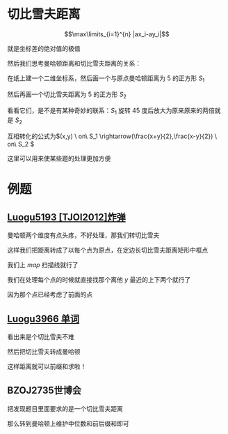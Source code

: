 # 切比雪夫距离

$$\max\limits_{i=1}^{n} |ax_i-ay_i|$$

就是坐标差的绝对值的极值

然后我们思考曼哈顿距离和切比雪夫距离的关系：

在纸上建一个二维坐标系，然后画一个与原点曼哈顿距离为 $5$ 的正方形 $S_1$

然后再画一个切比雪夫距离为 $5$ 的正方形 $S_2$

看看它们，是不是有某种奇妙的联系：$S_1$ 旋转 $45$ 度后放大为原来原来的两倍就是 $S_2$

互相转化的公式为$(x,y) \ on\  S_1 \rightarrow(\frac{x+y}{2},\frac{x-y}{2}) \ on\ S_2 $

这里可以用来使某些题的处理更加方便

# 例题

## [Luogu5193 [TJOI2012]炸弹](https://www.luogu.com.cn/problem/P5193)

曼哈顿两个维度有点头疼，不好处理，那我们转切比雪夫

这样我们把距离转成了以每个点为原点，在定边长切比雪夫距离矩形中框点

我们上 $map$ 扫描线就行了

我们在处理每个点的时候就直接找那个离他 $y$ 最近的上下两个就行了

因为那个点已经考虑了前面的点

## [Luogu3966 单词](https://www.luogu.com.cn/problem/P3966)

看出来是个切比雪夫不难

然后把切比雪夫转成曼哈顿

这样距离就可以前缀和求啦！


## BZOJ2735世博会

把发现题目里面要求的是一个切比雪夫距离

那么转到曼哈顿上维护中位数和前后缀和即可
